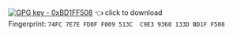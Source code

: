[![GPG key - 0xBD1FF508](https://img.shields.io/badge/GPG%20key-0xBD1FF508-informational)](http://pool.sks-keyservers.net/pks/lookup?op=get&search=0x74fc7e7efd0ff009513cc9e39360133dbd1ff508) 👈 click to download  
Fingerprint: `74FC 7E7E FD0F F009 513C  C9E3 9360 133D BD1F F508`
